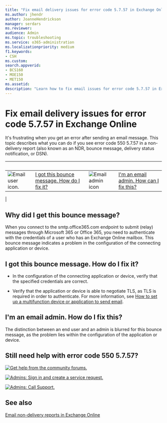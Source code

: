 ```yaml
---
title: "Fix email delivery issues for error code 5.7.57 in Exchange Online"
ms.author: jhendr
author: JoanneHendrickson
manager: serdars
ms.reviewer: 
audience: Admin
ms.topic: troubleshooting
ms.service: o365-administration
ms.localizationpriority: medium
f1.keywords:
- CSH
ms.custom: 
search.appverid:
- BCS160
- MOE150
- MET150
ms.assetid: 
description: "Learn how to fix email issues for error code 5.7.57 in Exchange Online (client was not authenticated to send anonymous mail during MAIL FROM)."
---
```


# Fix email delivery issues for error code 5.7.57 in Exchange Online

It's frustrating when you get an error after sending an email message. This topic describes what you can do if you see error code 550 5.7.57 in a non-delivery report (also known as an NDR, bounce message, delivery status notification, or DSN).

|&nbsp;|&nbsp;|&nbsp;|&nbsp;|
|---|---|---|---|
|![Email user icon.](../../media/31425afd-41a9-435e-aa85-6886277c369b.png)|[I got this bounce message. How do I fix it?](#i-got-this-bounce-message-how-do-i-fix-it)|![Email admin icon](../../media/3d4c569e-b819-4a29-86b1-4b9619cf2acf.png)|[I'm an email admin. How can I fix this?](#im-an-email-admin-how-do-i-fix-this)|
|

## Why did I get this bounce message?

When you connect to the smtp.office365.com endpoint to submit (relay) messages through Microsoft 365 or Office 365, you need to authenticate with the credentials of a user who has an Exchange Online mailbox. This bounce message indicates a problem in the configuration of the connecting application or device.

## I got this bounce message. How do I fix it?

- In the configuration of the connecting application or device, verify that the specified credentials are correct.

- Verify that the application or device is able to negotiate TLS, as TLS is required in order to authenticate. For more information, see [How to set up a multifunction device or application to send email](../how-to-set-up-a-multifunction-device-or-application-to-send-email-using-microsoft-365-or-office-365.md).

## I'm an email admin. How do I fix this?

The distinction between an end user and an admin is blurred for this bounce message, as the problem lies within the configuration of the application or device.

## Still need help with error code 550 5.7.57?

[![Get help from the community forums.](../../media/12a746cc-184b-4288-908c-f718ce9c4ba5.png)](https://answers.microsoft.com/)

[![Admins: Sign in and create a service request.](../../media/10862798-181d-47a5-ae4f-3f8d5a2874d4.png)](https://admin.microsoft.com/AdminPortal/Home#/support)

[![Admins: Call Support.](../../media/9f262e67-e8c9-4fc0-85c2-b3f4cfbc064e.png)](/microsoft-365/Admin/contact-support-for-business-products)

## See also

[Email non-delivery reports in Exchange Online](non-delivery-reports-in-exchange-online.md)
